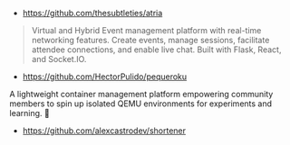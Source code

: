 * https://github.com/thesubtleties/atria

>  Virtual and Hybrid Event management platform with real-time networking features. Create events, manage sessions, facilitate attendee connections, and enable live chat. Built with Flask, React, and Socket.IO. 

* https://github.com/HectorPulido/pequeroku

A lightweight container management platform empowering community members to spin up isolated QEMU environments for experiments and learning. 🚀


* https://github.com/alexcastrodev/shortener